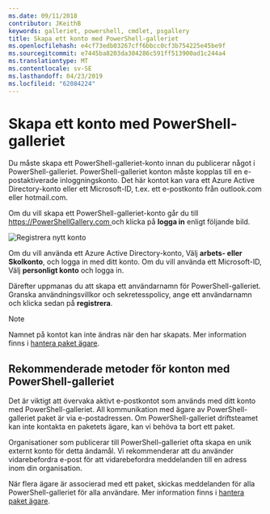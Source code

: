 ```yaml
---
ms.date: 09/11/2018
contributor: JKeithB
keywords: galleriet, powershell, cmdlet, psgallery
title: Skapa ett konto med PowerShell-galleriet
ms.openlocfilehash: e4cf73edb03267cff6bbcc0cf3b754225e45be9f
ms.sourcegitcommit: e7445ba8203da304286c591ff513900ad1c244a4
ms.translationtype: MT
ms.contentlocale: sv-SE
ms.lasthandoff: 04/23/2019
ms.locfileid: "62084224"
---
```

# <a name="creating-a-powershell-gallery-account"></a>Skapa ett konto med PowerShell-galleriet

Du måste skapa ett PowerShell-galleriet-konto innan du publicerar något i PowerShell-galleriet.
PowerShell-galleriet konton måste kopplas till en e-postaktiverade inloggningskonto. Det här kontot kan vara ett Azure Active Directory-konto eller ett Microsoft-ID, t.ex. ett e-postkonto från outlook.com eller hotmail.com.

Om du vill skapa ett PowerShell-galleriet-konto går du till [ https://PowerShellGallery.com ](https://PowerShellGallery.com) och klicka på **logga in** enligt följande bild.

![Registrera nytt konto](../../Images/CreateAccount-Register.png)

Om du vill använda ett Azure Active Directory-konto, Välj **arbets- eller Skolkonto**, och logga in med ditt konto. Om du vill använda ett Microsoft-ID, Välj **personligt konto** och logga in.

Därefter uppmanas du att skapa ett användarnamn för PowerShell-galleriet. Granska användningsvillkor och sekretesspolicy, ange ett användarnamn och klicka sedan på **registrera**.

> [!NOTE]
> Namnet på kontot kan inte ändras när den har skapats. Mer information finns i [hantera paket ägare](managing-package-owners.md).

## <a name="recommended-practices-for-powershell-gallery-accounts"></a>Rekommenderade metoder för konton med PowerShell-galleriet

Det är viktigt att övervaka aktivt e-postkontot som används med ditt konto med PowerShell-galleriet. All kommunikation med ägare av PowerShell-galleriet paket är via e-postadressen. Om PowerShell-galleriet driftsteamet kan inte kontakta en paketets ägare, kan vi behöva ta bort ett paket.

Organisationer som publicerar till PowerShell-galleriet ofta skapa en unik externt konto för detta ändamål. Vi rekommenderar att du använder vidarebefordra e-post för att vidarebefordra meddelanden till en adress inom din organisation.

När flera ägare är associerad med ett paket, skickas meddelanden för alla PowerShell-galleriet för alla användare. Mer information finns i [hantera paket ägare](managing-package-owners.md).
